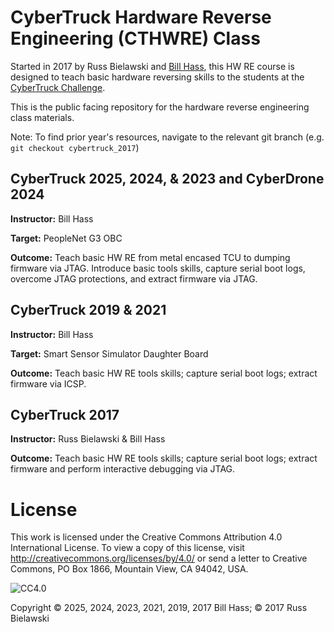 # CyberTruck Hardware Reverse Engineering (CTHWRE) Class

Started in 2017 by Russ Bielawski and [Bill Hass](https://twitter.com/bhass_), this HW RE course is designed to teach basic hardware reversing skills to the students at the [CyberTruck Challenge](https://cybertruckchallenge.org).

This is the public facing repository for the hardware reverse engineering class materials.

Note: To find prior year's resources, navigate to the relevant git branch (e.g. `git checkout cybertruck_2017`)

## CyberTruck 2025, 2024, & 2023 and CyberDrone 2024
**Instructor:** Bill Hass

**Target:** PeopleNet G3 OBC

**Outcome:** Teach basic HW RE from metal encased TCU to dumping firmware via JTAG. Introduce basic tools skills, capture serial boot logs, overcome JTAG protections, and extract firmware via JTAG.

## CyberTruck 2019 & 2021
**Instructor:** Bill Hass

**Target:** Smart Sensor Simulator Daughter Board

**Outcome:** Teach basic HW RE tools skills; capture serial boot logs; extract firmware via ICSP.

## CyberTruck 2017
**Instructor:** Russ Bielawski & Bill Hass

**Outcome:** Teach basic HW RE tools skills; capture serial boot logs; extract firmware and perform interactive debugging via JTAG.

# License

This work is licensed under the Creative Commons Attribution 4.0 International License. To view a copy of this license, visit http://creativecommons.org/licenses/by/4.0/ or send a letter to Creative Commons, PO Box 1866, Mountain View, CA 94042, USA.

![CC4.0](https://i.creativecommons.org/l/by/4.0/88x31.png)

Copyright © 2025, 2024, 2023, 2021, 2019, 2017 Bill Hass; © 2017 Russ Bielawski
